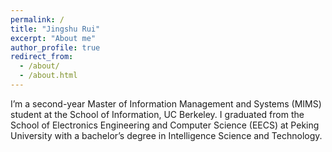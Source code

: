 ```yaml
---
permalink: /
title: "Jingshu Rui"
excerpt: "About me"
author_profile: true
redirect_from: 
  - /about/
  - /about.html
---
```



I’m a second-year Master of Information Management and Systems (MIMS) student at the School of Information, UC Berkeley. I graduated from the School of Electronics Engineering and Computer Science (EECS) at Peking University with a bachelor’s degree in Intelligence Science and Technology.